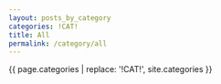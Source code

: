 ```yaml
---
layout: posts_by_category
categories: !CAT! 
title: All
permalink: /category/all
---
```


{{ page.categories | replace: '!CAT!', site.categories }}
